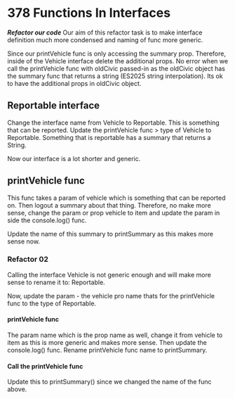 # 378 Functions In Interfaces

***Refactor our code***
Our aim of this refactor task is to make interface definition much more condensed and naming of func more generic.

Since our printVehicle func is only accessing the summary prop. Therefore, inside of the Vehicle interface delete the additional props. No error when we call the printVehicle func with oldCivic passed-in as the oldCivic object has the summary func that returns a string (ES2025 string interpolation). Its ok to have the additional props in oldCivic object.

## Reportable interface
Change the interface name from Vehicle to Reportable. This is something that can be reported.
Update the printVehicle func > type of Vehicle to Reportable.
Something that is reportable has a summary that returns a String.

Now our interface is a lot shorter and generic.

## printVehicle func
This func takes a param of vehicle which is something that can be reported on. Then logout a summary about that thing. Therefore, no make more sense, change the param or prop vehicle to item and update the param in side the console.log() func.

Update the name of this summary to printSummary as this makes more sense now.

### Refactor 02
Calling the interface Vehicle is not generic enough and will make more sense to rename it to: Reportable.

Now, update the param - the vehicle pro name thats for the printVehicle func to the type of Reportable. 

#### printVehicle func
The param name which is the prop name as well, change it from vehicle to item as this is more generic and makes more sense. Then update the console.log() func.
Rename printVehicle func name to printSummary.

#### Call the printVehicle func
Update this to printSummary() since we changed the name of the func above.

